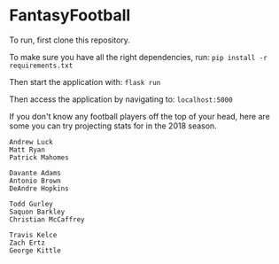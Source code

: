 # FantasyFootball

To run, first clone this repository.


To make sure you have all the right dependencies, run:
`pip install -r requirements.txt`

Then start the application with:
`flask run`

Then access the application by navigating to:
`localhost:5000`


If you don't know any football players off the top of your head, here are some
you can try projecting stats for in the 2018 season.
```
Andrew Luck
Matt Ryan
Patrick Mahomes

Davante Adams
Antonio Brown
DeAndre Hopkins

Todd Gurley
Saquon Barkley
Christian McCaffrey

Travis Kelce
Zach Ertz
George Kittle
```
